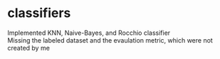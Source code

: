 # classifiers
Implemented KNN, Naive-Bayes, and Rocchio classifier<br>
Missing the labeled dataset and the evaulation metric, which were not created by me
